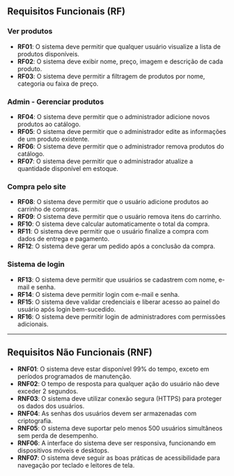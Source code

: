 ## Requisitos Funcionais (RF)

### Ver produtos

- **RF01**: O sistema deve permitir que qualquer usuário visualize a lista de produtos disponíveis.
- **RF02**: O sistema deve exibir nome, preço, imagem e descrição de cada produto.
- **RF03**: O sistema deve permitir a filtragem de produtos por nome, categoria ou faixa de preço.

### Admin - Gerenciar produtos

- **RF04**: O sistema deve permitir que o administrador adicione novos produtos ao catálogo.
- **RF05**: O sistema deve permitir que o administrador edite as informações de um produto existente.
- **RF06**: O sistema deve permitir que o administrador remova produtos do catálogo.
- **RF07**: O sistema deve permitir que o administrador atualize a quantidade disponível em estoque.

### Compra pelo site

- **RF08**: O sistema deve permitir que o usuário adicione produtos ao carrinho de compras.
- **RF09**: O sistema deve permitir que o usuário remova itens do carrinho.
- **RF10**: O sistema deve calcular automaticamente o total da compra.
- **RF11**: O sistema deve permitir que o usuário finalize a compra com dados de entrega e pagamento.
- **RF12**: O sistema deve gerar um pedido após a conclusão da compra.

### Sistema de login

- **RF13**: O sistema deve permitir que usuários se cadastrem com nome, e-mail e senha.
- **RF14**: O sistema deve permitir login com e-mail e senha.
- **RF15**: O sistema deve validar credenciais e liberar acesso ao painel do usuário após login bem-sucedido.
- **RF16**: O sistema deve permitir login de administradores com permissões adicionais.

---

## Requisitos Não Funcionais (RNF)

- **RNF01**: O sistema deve estar disponível 99% do tempo, exceto em períodos programados de manutenção.
- **RNF02**: O tempo de resposta para qualquer ação do usuário não deve exceder 2 segundos.
- **RNF03**: O sistema deve utilizar conexão segura (HTTPS) para proteger os dados dos usuários.
- **RNF04**: As senhas dos usuários devem ser armazenadas com criptografia.
- **RNF05**: O sistema deve suportar pelo menos 500 usuários simultâneos sem perda de desempenho.
- **RNF06**: A interface do sistema deve ser responsiva, funcionando em dispositivos móveis e desktops.
- **RNF07**: O sistema deve seguir as boas práticas de acessibilidade para navegação por teclado e leitores de tela.